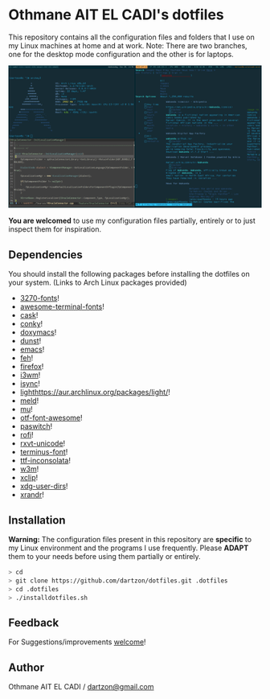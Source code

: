 # Othmane AIT EL CADI's dotfiles
This repository contains all the configuration files and folders that I use on my Linux machines at home
and at work.
Note: There are two branches, one for the desktop mode configuration and the other is for laptops.

![Screenshot of my Linux desktop](linux-screenshot.png?raw=true)

**You are welcomed** to use my configuration files partially, entirely or to just inspect them for inspiration.

## Dependencies

You should install the following packages before installing the dotfiles on your system.
(Links to Arch Linux packages provided)

* [3270-fonts](https://aur.archlinux.org/packages/3270-fonts/)!
* [awesome-terminal-fonts](https://www.archlinux.org/packages/community/any/awesome-terminal-fonts/)!
* [cask](https://aur.archlinux.org/packages/cask/)!
* [conky](https://wiki.archlinux.org/index.php/conky)!
* [doxymacs](https://aur.archlinux.org/packages/doxymacs-git/)!
* [dunst](https://wiki.archlinux.org/index.php/Dunst)!
* [emacs](https://wiki.archlinux.org/index.php/emacs)!
* [feh](https://wiki.archlinux.org/index.php/feh)!
* [firefox](https://wiki.archlinux.org/index.php/firefox)!
* [i3wm](https://wiki.archlinux.org/index.php/i3)!
* [isync](https://wiki.archlinux.org/index.php/isync)!
* [light]()https://aur.archlinux.org/packages/light/!
* [meld](https://www.archlinux.org/packages/extra/any/meld/)!
* [mu](https://www.archlinux.org/packages/community/x86_64/mu/)!
* [otf-font-awesome](https://www.archlinux.org/packages/community/any/otf-font-awesome/)!
* [paswitch](https://aur.archlinux.org/packages/paswitch/)!
* [rofi](https://wiki.archlinux.org/index.php/Rofi)!
* [rxvt-unicode](https://wiki.archlinux.org/index.php/rxvt-unicode)!
* [terminus-font](https://www.archlinux.org/packages/community/any/terminus-font/)!
* [ttf-inconsolata](https://www.archlinux.org/packages/community/any/ttf-inconsolata/)!
* [w3m](https://www.archlinux.org/packages/?name=w3m)!
* [xclip](https://www.archlinux.org/packages/extra/x86_64/xclip/)!
* [xdg-user-dirs](https://wiki.archlinux.org/index.php/XDG_user_directories)!
* [xrandr](https://wiki.archlinux.org/index.php/xrandr)!

## Installation

**Warning:** The configuration files present in this repository are **specific** to my Linux environment and
the programs I use frequently. Please **ADAPT** them to your needs before using them partially or entirely.

```bash
> cd
> git clone https://github.com/dartzon/dotfiles.git .dotfiles
> cd .dotfiles
> ./installdotfiles.sh
```

## Feedback

For Suggestions/improvements
[welcome](https://github.com/dartzon/dotfiles/issues)!

## Author

Othmane AIT EL CADI / dartzon@gmail.com

